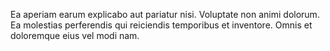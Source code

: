 Ea aperiam earum explicabo aut pariatur nisi. Voluptate non animi dolorum. Ea molestias perferendis qui reiciendis temporibus et inventore. Omnis et doloremque eius vel modi nam.